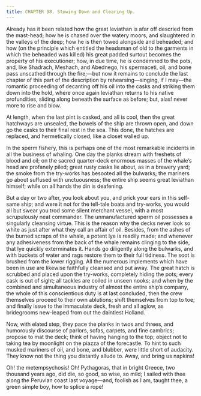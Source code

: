 ```yaml
---
title: CHAPTER 98. Stowing Down and Clearing Up.
---
```


Already has it been related how the great leviathan is afar off descried from the mast-head; how he is chased over the watery moors, and slaughtered in the valleys of the deep; how he is then towed alongside and beheaded; and how (on the principle which entitled the headsman of old to the garments in which the beheaded was killed) his great padded surtout becomes the property of his executioner; how, in due time, he is condemned to the pots, and, like Shadrach, Meshach, and Abednego, his spermaceti, oil, and bone pass unscathed through the fire;—but now it remains to conclude the last chapter of this part of the description by rehearsing—singing, if I may—the romantic proceeding of decanting off his oil into the casks and striking them down into the hold, where once again leviathan returns to his native profundities, sliding along beneath the surface as before; but, alas! never more to rise and blow.

At length, when the last pint is casked, and all is cool, then the great hatchways are unsealed, the bowels of the ship are thrown open, and down go the casks to their final rest in the sea. This done, the hatches are replaced, and hermetically closed, like a closet walled up.

In the sperm fishery, this is perhaps one of the most remarkable incidents in all the business of whaling. One day the planks stream with freshets of blood and oil; on the sacred quarter-deck enormous masses of the whale’s head are profanely piled; great rusty casks lie about, as in a brewery yard; the smoke from the try-works has besooted all the bulwarks; the mariners go about suffused with unctuousness; the entire ship seems great leviathan himself; while on all hands the din is deafening.

But a day or two after, you look about you, and prick your ears in this self-same ship; and were it not for the tell-tale boats and try-works, you would all but swear you trod some silent merchant vessel, with a most scrupulously neat commander. The unmanufactured sperm oil possesses a singularly cleansing virtue. This is the reason why the decks never look so white as just after what they call an affair of oil. Besides, from the ashes of the burned scraps of the whale, a potent lye is readily made; and whenever any adhesiveness from the back of the whale remains clinging to the side, that lye quickly exterminates it. Hands go diligently along the bulwarks, and with buckets of water and rags restore them to their full tidiness. The soot is brushed from the lower rigging. All the numerous implements which have been in use are likewise faithfully cleansed and put away. The great hatch is scrubbed and placed upon the try-works, completely hiding the pots; every cask is out of sight; all tackles are coiled in unseen nooks; and when by the combined and simultaneous industry of almost the entire ship’s company, the whole of this conscientious duty is at last concluded, then the crew themselves proceed to their own ablutions; shift themselves from top to toe; and finally issue to the immaculate deck, fresh and all aglow, as bridegrooms new-leaped from out the daintiest Holland.

Now, with elated step, they pace the planks in twos and threes, and humorously discourse of parlors, sofas, carpets, and fine cambrics; propose to mat the deck; think of having hanging to the top; object not to taking tea by moonlight on the piazza of the forecastle. To hint to such musked mariners of oil, and bone, and blubber, were little short of audacity. They know not the thing you distantly allude to. Away, and bring us napkins!

Oh! the metempsychosis! Oh! Pythagoras, that in bright Greece, two thousand years ago, did die, so good, so wise, so mild; I sailed with thee along the Peruvian coast last voyage—and, foolish as I am, taught thee, a green simple boy, how to splice a rope!